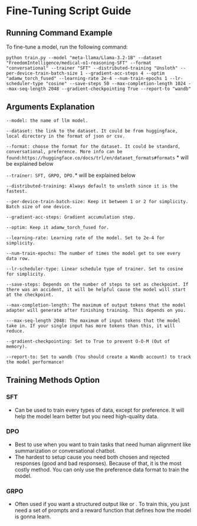 # **Fine-Tuning Script Guide**  

## **Running Command Example**  

To fine-tune a model, run the following command:  

```
python train.py --model "meta-llama/Llama-3.2-1B" --dataset "FreedomIntelligence/medical-o1-reasoning-SFT" --format "conversational" --trainer "SFT" --distributed-training "Unsloth" --per-device-train-batch-size 1 --gradient-acc-steps 4 --optim "adamw_torch_fused" --learning-rate 2e-4 --num-train-epochs 1 --lr-scheduler-type "cosine" --save-steps 50 --max-completion-length 1024 --max-seq-length 2048 --gradient-checkpointing True --report-to "wandb"
 ```

## **Arguments Explanation** 

```--model: the name of llm model.```

```--dataset: the link to the dataset. It could be from huggingface, local directory in the format of json or csv.```

```--format: choose the format for the dataset. It could be standard, conversational, preference. More info can be found:https://huggingface.co/docs/trl/en/dataset_formats#formats``` * will be explained below

```--trainer: SFT, GRPO, DPO.```* will be explained below

```--distributed-training: Always default to unsloth since it is the fastest.```

```--per-device-train-batch-size: Keep it between 1 or 2 for simplicity. Batch size of one device.```

```--gradient-acc-steps: Gradient accumulation step.```

```--optim: Keep it adamw_torch_fused for.```

```--learning-rate: Learning rate of the model. Set to 2e-4 for simplicity.```

```--num-train-epochs: The number of times the model get to see every data row.```

```--lr-scheduler-type: Linear schedule type of trainer. Set to cosine for simplicity.```

```--save-steps: Depends on the number of steps to set as checkpoint. If there was an accident, it will be helpful cause the model will start at the checkpoint.```

```--max-completion-length: The maximum of output tokens that the model adapter will generate after finishing training. This depends on you.```

```---max-seq-length 2048: The maximum of input tokens that the model take in. If your single input has more tokens than this, it will reduce.```

```--gradient-checkpointing: Set to True to prevent O-O-M (Out of memory).```

```--report-to: Set to wandb (You should create a Wandb account) to track the model performance!```

## **Training Methods Option** 
### SFT
- Can be used to train every types of data, except for preference. It will help the model learn better but you need high-quality data.
### DPO
- Best to use when you want to train tasks that need human alignment like summarization or conversational chatbot.
- The hardest to setup cause you need both chosen and rejected responses (good and bad responses). Because of that, it is the most costly method. You can only use the preference data format to train the model.
### GRPO
- Often used if you want a structured output like <citation></citation> or <think></think>. To train this, you just need a set of prompts and a reward function that defines how the model is gonna learn.




